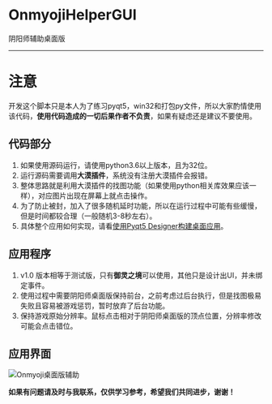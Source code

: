 # OnmyojiHelperGUI
阴阳师辅助桌面版

------

# 注意

开发这个脚本只是本人为了练习pyqt5，win32和打包py文件，所以大家酌情使用该代码，**使用代码造成的一切后果作者不负责**，如果有疑虑还是建议不要使用。

## 代码部分

1. 如果使用源码运行，请使用python3.6以上版本，且为32位。
2. 运行源码需要调用**大漠插件**，系统没有注册大漠插件会报错。
3. 整体思路就是利用大漠插件的找图功能（如果使用python相关库效果应该一样），对应图片出现在屏幕上就点击操作。
4. 为了防止被封，加入了很多随机延时功能，所以在运行过程中可能有些缓慢，但是时间都较合理（一般随机3-8秒左右）。
5. 具体整个应用如何实现，请看[使用Pyqt5 Designer构建桌面应用](https://lijianxun.top/2019/04/27/%E4%BD%BF%E7%94%A8Pyqt5-Designer%E6%9E%84%E5%BB%BA%E6%A1%8C%E9%9D%A2%E5%BA%94%E7%94%A8/)。

## 应用程序

1. v1.0 版本相等于测试版，只有**御灵之境**可以使用，其他只是设计出UI，并未绑定事件。
2. 使用过程中需要阴阳师桌面版保持前台，之前考虑过后台执行，但是找图极易失败且容易被游戏惩罚，暂时放弃了后台功能。
3. 保持游戏原始分辨率。鼠标点击相对于阴阳师桌面版的顶点位置，分辨率修改可能会点击错位。

## 应用界面

![Onmyoji桌面版辅助](https://i.loli.net/2019/04/27/5cc40f32ba7fc.png)

**如果有问题请及时与我联系，仅供学习参考，希望我们共同进步，谢谢！**
